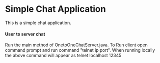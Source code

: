 
# Simple Chat Application

This is a simple chat application.
#### User to server chat
Run the main method of OnetoOneChatServer.java. To Run client open command prompt and run command "telnet ip port". When running locally the above command will appear as telnet localhost 12345
